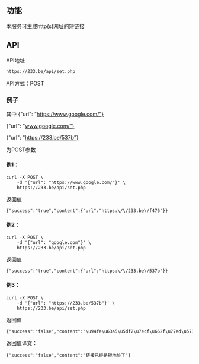 ## 功能  
本服务可生成http(s)网址的短链接

## API

API地址
```
https://233.be/api/set.php
```

API方式：POST

### 例子
其中 
{"url": "https://www.google.com/"}

{"url": "www.google.com/"}

{"url": "https://233.be/537b"}

为POST参数

#### 例1：

```
curl -X POST \
    -d '{"url": "https://www.google.com/"}' \
    https://233.be/api/set.php
```
 返回值
 ```
{"success":"true","content":{"url":"https:\/\/233.be\/f476"}}
```
#### 例2：

```
curl -X POST \
    -d '{"url": "google.com"}' \
    https://233.be/api/set.php
```
返回值
```
{"success":"true","content":{"url":"https:\/\/233.be\/537b"}}
```
#### 例3：

```
curl -X POST \
    -d '{"url": "https://233.be/537b"}' \
    https://233.be/api/set.php
```
返回值

```
{"success":"false","content":"\u94fe\u63a5\u5df2\u7ecf\u662f\u77ed\u5730\u5740\u4e86\u3002"}
```
返回值译文：
```
{"success":"false","content":"链接已经是短地址了"}
```
